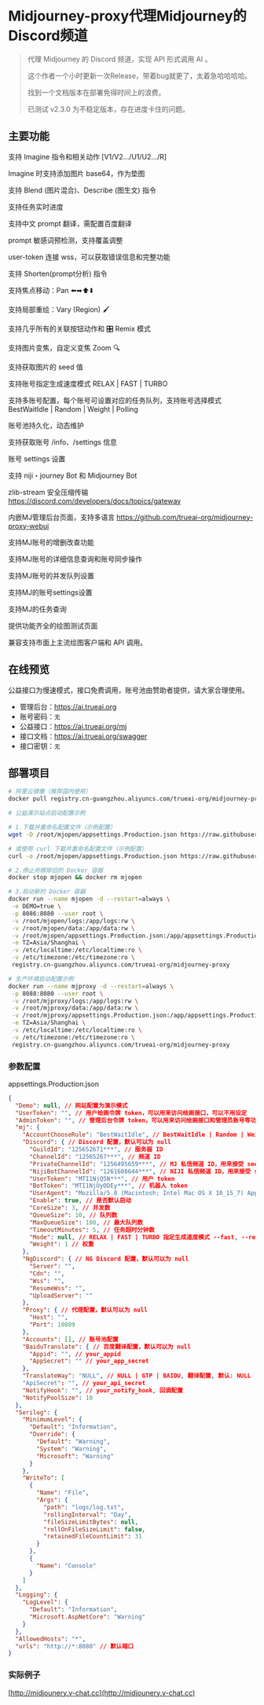 # Midjourney-proxy代理Midjourney的Discord频道

> 代理 Midjourney 的 Discord 频道，实现 API 形式调用 AI 。
>
> 这个作者一个小时更新一次Release，带着bug就更了，太着急哈哈哈哈。
>
> 找到一个文档版本在部署免得时间上的浪费。
>
> 已测试 v2.3.0 为不稳定版本，存在进度卡住的问题。

## 主要功能

支持 Imagine 指令和相关动作 [V1/V2.../U1/U2.../R]

 Imagine 时支持添加图片 base64，作为垫图

 支持 Blend (图片混合)、Describe (图生文) 指令

 支持任务实时进度

 支持中文 prompt 翻译，需配置百度翻译

 prompt 敏感词预检测，支持覆盖调整

 user-token 连接 wss，可以获取错误信息和完整功能

 支持 Shorten(prompt分析) 指令

 支持焦点移动：Pan ⬅️➡⬆️⬇️

 支持局部重绘：Vary (Region) 🖌

 支持几乎所有的关联按钮动作和 🎛️ Remix 模式

 支持图片变焦，自定义变焦 Zoom 🔍

 支持获取图片的 seed 值

 支持账号指定生成速度模式 RELAX | FAST | TURBO

 支持多账号配置，每个账号可设置对应的任务队列，支持账号选择模式 BestWaitIdle | Random | Weight | Polling

 账号池持久化，动态维护

 支持获取账号 /info、/settings 信息

 账号 settings 设置

 支持 niji・journey Bot 和 Midjourney Bot

 zlib-stream 安全压缩传输 https://discord.com/developers/docs/topics/gateway

 内嵌MJ管理后台页面，支持多语言 https://github.com/trueai-org/midjourney-proxy-webui

 支持MJ账号的增删改查功能

 支持MJ账号的详细信息查询和账号同步操作

 支持MJ账号的并发队列设置

 支持MJ的账号settings设置

 支持MJ的任务查询

 提供功能齐全的绘图测试页面

 兼容支持市面上主流绘图客户端和 API 调用。

## 在线预览

公益接口为慢速模式，接口免费调用，账号池由赞助者提供，请大家合理使用。

- 管理后台：https://ai.trueai.org
- 账号密码：`无`
- 公益接口：https://ai.trueai.org/mj
- 接口文档：https://ai.trueai.org/swagger
- 接口密钥：`无`

## 部署项目

```bash
# 阿里云镜像（推荐国内使用）
docker pull registry.cn-guangzhou.aliyuncs.com/trueai-org/midjourney-proxy

# 公益演示站点启动配置示例

# 1.下载并重命名配置文件（示例配置）
wget -O /root/mjopen/appsettings.Production.json https://raw.githubusercontent.com/trueai-org/midjourney-proxy/main/src/Midjourney.API/appsettings.json

# 或使用 curl 下载并重命名配置文件（示例配置）
curl -o /root/mjopen/appsettings.Production.json https://raw.githubusercontent.com/trueai-org/midjourney-proxy/main/src/Midjourney.API/appsettings.json

# 2.停止并移除旧的 Docker 容器
docker stop mjopen && docker rm mjopen

# 3.启动新的 Docker 容器
docker run --name mjopen -d --restart=always \
 -e DEMO=true \
 -p 8086:8080 --user root \
 -v /root/mjopen/logs:/app/logs:rw \
 -v /root/mjopen/data:/app/data:rw \
 -v /root/mjopen/appsettings.Production.json:/app/appsettings.Production.json:ro \
 -e TZ=Asia/Shanghai \
 -v /etc/localtime:/etc/localtime:ro \
 -v /etc/timezone:/etc/timezone:ro \
 registry.cn-guangzhou.aliyuncs.com/trueai-org/midjourney-proxy

# 生产环境启动配置示例
docker run --name mjproxy -d --restart=always \
 -p 8088:8080 --user root \
 -v /root/mjproxy/logs:/app/logs:rw \
 -v /root/mjproxy/data:/app/data:rw \
 -v /root/mjproxy/appsettings.Production.json:/app/appsettings.Production.json:ro \
 -e TZ=Asia/Shanghai \
 -v /etc/localtime:/etc/localtime:ro \
 -v /etc/timezone:/etc/timezone:ro \
 registry.cn-guangzhou.aliyuncs.com/trueai-org/midjourney-proxy
```

### 参数配置

appsettings.Production.json

```json
{
  "Demo": null, // 网站配置为演示模式
  "UserToken": "", // 用户绘画令牌 token，可以用来访问绘画接口，可以不用设定
  "AdminToken": "", // 管理后台令牌 token，可以用来访问绘画接口和管理员账号等功能
  "mj": {
    "AccountChooseRule": "BestWaitIdle", // BestWaitIdle | Random | Weight | Polling = 最佳空闲规则 | 随机 | 权重 | 轮询
    "Discord": { // Discord 配置，默认可以为 null
      "GuildId": "125652671***", // 服务器 ID
      "ChannelId": "12565267***", // 频道 ID
      "PrivateChannelId": "1256495659***", // MJ 私信频道 ID，用来接受 seed 值
      "NijiBotChannelId": "1261608644***", // NIJI 私信频道 ID，用来接受 seed 值
      "UserToken": "MTI1NjQ5N***", // 用户 token
      "BotToken": "MTI1NjUyODEy***", // 机器人 token
      "UserAgent": "Mozilla/5.0 (Macintosh; Intel Mac OS X 10_15_7) AppleWebKit/537.36 (KHTML, like Gecko) Chrome/112.0.0.0 Safari/537.36",
      "Enable": true, // 是否默认启动
      "CoreSize": 3, // 并发数
      "QueueSize": 10, // 队列数
      "MaxQueueSize": 100, // 最大队列数
      "TimeoutMinutes": 5, // 任务超时分钟数
      "Mode": null, // RELAX | FAST | TURBO 指定生成速度模式 --fast, --relax, or --turbo parameter at the end.
      "Weight": 1 // 权重
    },
    "NgDiscord": { // NG Discord 配置，默认可以为 null
      "Server": "",
      "Cdn": "",
      "Wss": "",
      "ResumeWss": "",
      "UploadServer": ""
    },
    "Proxy": { // 代理配置，默认可以为 null
      "Host": "",
      "Port": 10809
    },
    "Accounts": [], // 账号池配置
    "BaiduTranslate": { // 百度翻译配置，默认可以为 null
      "Appid": "", // your_appid
      "AppSecret": "" // your_app_secret
    },
    "TranslateWay": "NULL", // NULL | GTP | BAIDU, 翻译配置, 默认: NULL
    "ApiSecret": "", // your_api_secret
    "NotifyHook": "", // your_notify_hook, 回调配置
    "NotifyPoolSize": 10
  },
  "Serilog": {
    "MinimumLevel": {
      "Default": "Information",
      "Override": {
        "Default": "Warning",
        "System": "Warning",
        "Microsoft": "Warning"
      }
    },
    "WriteTo": [
      {
        "Name": "File",
        "Args": {
          "path": "logs/log.txt",
          "rollingInterval": "Day",
          "fileSizeLimitBytes": null,
          "rollOnFileSizeLimit": false,
          "retainedFileCountLimit": 31
        }
      },
      {
        "Name": "Console"
      }
    ]
  },
  "Logging": {
    "LogLevel": {
      "Default": "Information",
      "Microsoft.AspNetCore": "Warning"
    }
  },
  "AllowedHosts": "*",
  "urls": "http://*:8080" // 默认端口
}
```

### 实际例子

[http://midjounery.v-chat.cc](http://midjounery.v-chat.cc)